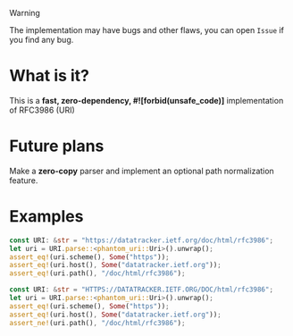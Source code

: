 > [!WARNING]  
> The implementation may have bugs and other flaws, you can open `Issue` if you find any bug.
# What is it?
This is a **fast, zero-dependency, #![forbid(unsafe_code)]** implementation of RFC3986 (URI)
# Future plans
Make a **zero-copy** parser and implement an optional path normalization feature.
# Examples
```rust
const URI: &str = "https://datatracker.ietf.org/doc/html/rfc3986";
let uri = URI.parse::<phantom_uri::Uri>().unwrap();
assert_eq!(uri.scheme(), Some("https"));
assert_eq!(uri.host(), Some("datatracker.ietf.org"));
assert_eq!(uri.path(), "/doc/html/rfc3986");
```
```rust
const URI: &str = "HTTPS://DATATRACKER.IETF.ORG/DOC/html/rfc3986";
let uri = URI.parse::<phantom_uri::Uri>().unwrap();
assert_eq!(uri.scheme(), Some("https"));
assert_eq!(uri.host(), Some("datatracker.ietf.org"));
assert_ne!(uri.path(), "/doc/html/rfc3986");
```
